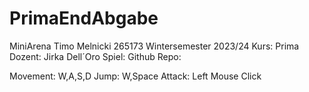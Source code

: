 # PrimaEndAbgabe
MiniArena
Timo Melnicki
265173
Wintersemester 2023/24
Kurs: Prima
Dozent: Jirka Dell´Oro
Spiel:
Github Repo:

Movement: W,A,S,D
Jump: W,Space 
Attack: Left Mouse Click
